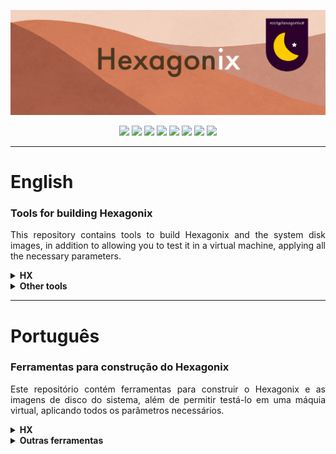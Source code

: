 <p align="center">
<img src="https://github.com/hexagonix/Doc/blob/main/Img/banner.png">
</p>

<div align="center">

![](https://img.shields.io/github/license/hexagonix/scriptsHX.svg)
![](https://img.shields.io/github/stars/hexagonix/scriptsHX.svg)
![](https://img.shields.io/github/issues/hexagonix/scriptsHX.svg)
![](https://img.shields.io/github/issues-closed/hexagonix/scriptsHX.svg)
![](https://img.shields.io/github/issues-pr/hexagonix/scriptsHX.svg)
![](https://img.shields.io/github/issues-pr-closed/hexagonix/scriptsHX.svg)
![](https://img.shields.io/github/downloads/hexagonix/scriptsHX/total.svg)
![](https://img.shields.io/github/release/hexagonix/scriptsHX.svg)

</div>

<hr>

# English

### Tools for building Hexagonix

<div align="justify">

This repository contains tools to build Hexagonix and the system disk images, in addition to allowing you to test it in a virtual machine, applying all the necessary parameters.

</div>

<details title="HX" align='left'>
<br>
<summary align='left'><strong>HX</strong></summary>

<p align="center">
<img src="https://github.com/hexagonix/Doc/blob/main/Img/HX.png">
</p>

<div align="justify">

`HX` is the tool responsible for unifying all the construction of Hexagonix, creating disk images and running tests in a virtual machine. `HX` accepts a number of parameters to customize the system build and testing environment. The `HX` must be in the root directory of the Hexagonix build tree. See below for some of the accepted parameters.

* `-i`: Create a disk image containing Hexagonix. This parameter takes a second, specifying the image type. The default secondary parameter for `-i` is `hx`, as in `hx -i hx`. This option creates a standard Hexagonix disk image, built from the default settings. Use `hx -h` for more information.
* `-v`: Starts a virtual environment to run Hexagonix on `qemu`. This parameter needs a second, specifying the virtual environment to use. The default secondary parameter for `-v` is `hx`, as in `hx -v hx`. This option starts a virtual machine with default settings. Use `hx -h` for more information.
* `-c`: Clears object files from the system font tree. Use `hx -h` for more information.
* `-h`: Displays the standard `HX` help, with all available options.

</div>

</details>

<details title="Other Tools" align='left'>
<br>
<summary align='left'><strong>Other tools</strong></summary>

<div align="justify">

* Externos.sh: must be in the `Externos` directory, at the root of the Hexagonix tree. All repositories with third party code must be cloned inside the `Externos` directory. `Externos.sh` is responsible for building and/or manipulating third-party code, such as applications and libraries.
* configure.sh: Must be in the root directory of the build tree. He is responsible for creating static files needed to build Hexagonix. Its execution can be started by `HX`, in case the necessary static files are not found.

</div>

</details>

<hr>

# Português

### Ferramentas para construção do Hexagonix

<div align="justify">

Este repositório contém ferramentas para construir o Hexagonix e as imagens de disco do sistema, além de permitir testá-lo em uma máquia virtual, aplicando todos os parâmetros necessários.

</div>

<details title="HX" align='left'>
<br>
<summary align='left'><strong>HX</strong></summary>

<p align="center">
<img weight= "150px" src="https://github.com/hexagonix/Doc/blob/main/Img/HX.png">
</p>

<div align="justify">

O `HX` é a ferramenta responsável por unificar toda a construção do Hexagonix, criação de imagens de disco e execução de testes em uma máquina virtual. O `HX` aceita uma série de parâmetros para personalizar a construção do sistema e o ambiente de testes. O `HX`deve estar no diretório raiz da árvore de construção do Hexagonix. Veja abaixo alguns dos parâmetros aceitos.

* `-i`: Criar uma imagem de disco contendo o Hexagonix. Esse parâmetro necessita de um segundo, especificando o tipo de imagem. O parâmetro secundário padrão para `-i`é `hx`, como em `hx -i hx`. Essa opção cria uma imagem de disco padrão do Hexagonix, construído com as definições padrão. Use `hx -h`para mais informações.
* `-v`: Inicia um ambiente virtual para executar o Hexagonix no `qemu`. Esse parâmetro necessita de um segundo, especificando o ambiente virtual a ser utilizado. O parâmetro secundário padrão para `-v`é `hx`, como em `hx -v hx`. Essa opção inicia uma máquina virtual com as definições padrão. Use `hx -h`para mais informações.
* `-c`: Limpa os arquivos objeto da árvore de fontes do sistema. Use `hx -h`para mais informações.
* `-h`: Exibe a ajuda padrão do `HX`, com todas as opções disponíveis.

</div>

</details>

<details title="Outras ferramentas" align='left'>
<br>
<summary align='left'><strong>Outras ferramentas</strong></summary>

<div align="justify">

* Externos.sh: deve estar no diretório `Externos`, na raiz da árvore do Hexagonix. Todos os repositórios com códigos de terceiros devem ser clonados no interior do diretório `Externos`. `Externos.sh`é responsável por construir e/ou manipular os códigos de terceiros, como aplicativos e bibliotecas.
* configure.sh: Deve estar no diretório raiz da árvore de construção. Ele é responsável por criar arquivos estáticos necessários à construção do Hexagonix. Sua execução pode ser iniciada pelo `HX`, caso os arquivos estáticos necessários não sejam localizados.

</div>

</details>

<!--

Versão deste arquivo: 1.0

-->
